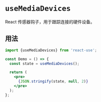 # `useMediaDevices`

React 传感器钩子，用于跟踪连接的硬件设备。


## 用法

```jsx
import {useMediaDevices} from 'react-use';

const Demo = () => {
  const state = useMediaDevices();

  return (
    <pre>
      {JSON.stringify(state, null, 2)}
    </pre>
  );
};
```
